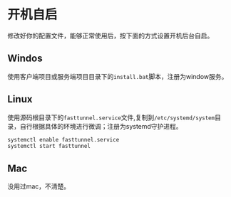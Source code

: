 # 开机自启

修改好你的配置文件，能够正常使用后，按下面的方式设置开机后台自启。
## Windos
使用客户端项目或服务端项目目录下的`install.bat`脚本，注册为window服务。

## Linux
使用源码根目录下的`fasttunnel.service`文件,复制到`/etc/systemd/system`目录，自行根据具体的环境进行微调；注册为systemd守护进程。
```sh
systemctl enable fasttunnel.service
systemctl start fasttunnel
```
## Mac
没用过mac，不清楚。